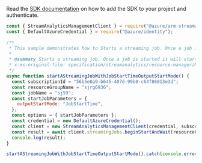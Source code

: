Read the [SDK documentation](https://github.com/Azure/azure-sdk-for-js/blob/%40azure%2Farm-streamanalytics_4.0.1/sdk/streamanalytics/arm-streamanalytics/README.md) on how to add the SDK to your project and authenticate.

```javascript
const { StreamAnalyticsManagementClient } = require("@azure/arm-streamanalytics");
const { DefaultAzureCredential } = require("@azure/identity");

/**
 * This sample demonstrates how to Starts a streaming job. Once a job is started it will start processing input events and produce output.
 *
 * @summary Starts a streaming job. Once a job is started it will start processing input events and produce output.
 * x-ms-original-file: specification/streamanalytics/resource-manager/Microsoft.StreamAnalytics/stable/2020-03-01/examples/StreamingJob_Start_JobStartTime.json
 */
async function startAStreamingJobWithJobStartTimeOutputStartMode() {
  const subscriptionId = "56b5e0a9-b645-407d-99b0-c64f86013e3d";
  const resourceGroupName = "sjrg6936";
  const jobName = "sj59";
  const startJobParameters = {
    outputStartMode: "JobStartTime",
  };
  const options = { startJobParameters };
  const credential = new DefaultAzureCredential();
  const client = new StreamAnalyticsManagementClient(credential, subscriptionId);
  const result = await client.streamingJobs.beginStartAndWait(resourceGroupName, jobName, options);
  console.log(result);
}

startAStreamingJobWithJobStartTimeOutputStartMode().catch(console.error);
```
